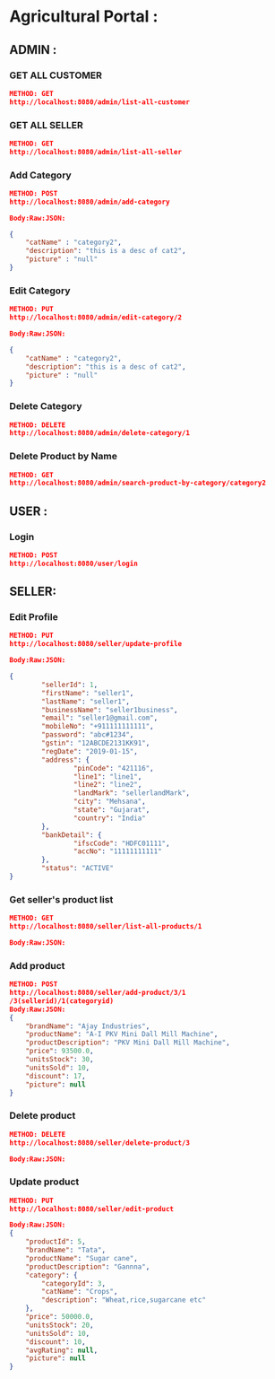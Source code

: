 # Agricultural Portal :

## ADMIN :

### GET ALL CUSTOMER

```json
METHOD: GET
http://localhost:8080/admin/list-all-customer
```

### GET ALL SELLER

```json
METHOD: GET
http://localhost:8080/admin/list-all-seller
```

### Add Category

```json
METHOD: POST
http://localhost:8080/admin/add-category

Body:Raw:JSON:

{
    "catName" : "category2",
	"description": "this is a desc of cat2",
	"picture" : "null"
}

```

### Edit Category

```json
METHOD: PUT
http://localhost:8080/admin/edit-category/2

Body:Raw:JSON:

{
    "catName" : "category2",
	"description": "this is a desc of cat2",
	"picture" : "null"
}
```

### Delete Category

```json
METHOD: DELETE
http://localhost:8080/admin/delete-category/1

```

### Delete Product by Name

```json
METHOD: GET
http://localhost:8080/admin/search-product-by-category/category2

```

## USER :

### Login

```json
METHOD: POST
http://localhost:8080/user/login

```

## SELLER:

### Edit Profile

```json
METHOD: PUT
http://localhost:8080/seller/update-profile

Body:Raw:JSON:

{
		"sellerId": 1,
		"firstName": "seller1",
		"lastName": "seller1",
		"businessName": "seller1business",
		"email": "seller1@gmail.com",
		"mobileNo": "+911111111111",
		"password": "abc#1234",
		"gstin": "12ABCDE2131KK91",
		"regDate": "2019-01-15",
		"address": {
				"pinCode": "421116",
				"line1": "line1",
				"line2": "line2",
				"landMark": "sellerlandMark",
				"city": "Mehsana",
				"state": "Gujarat",
				"country": "India"
		},
		"bankDetail": {
				"ifscCode": "HDFC01111",
				"accNo": "11111111111"
		},
		"status": "ACTIVE"
}
```

### Get seller's product list

```json
METHOD: GET
http://localhost:8080/seller/list-all-products/1

Body:Raw:JSON:

```

### Add product

```json
METHOD: POST
http://localhost:8080/seller/add-product/3/1
/3(sellerid)/1(categoryid)
Body:Raw:JSON:
{
    "brandName": "Ajay Industries",
    "productName": "A-I PKV Mini Dall Mill Machine",
    "productDescription": "PKV Mini Dall Mill Machine",
    "price": 93500.0,
    "unitsStock": 30,
    "unitsSold": 10,
    "discount": 17,
    "picture": null
}

```

### Delete product

```json
METHOD: DELETE
http://localhost:8080/seller/delete-product/3

Body:Raw:JSON:

```

### Update product

```json
METHOD: PUT
http://localhost:8080/seller/edit-product

Body:Raw:JSON:
{
    "productId": 5,
    "brandName": "Tata",
    "productName": "Sugar cane",
    "productDescription": "Gannna",
    "category": {
        "categoryId": 3,
        "catName": "Crops",
        "description": "Wheat,rice,sugarcane etc"
    },
    "price": 50000.0,
    "unitsStock": 20,
    "unitsSold": 10,
    "discount": 10,
    "avgRating": null,
    "picture": null
}

```